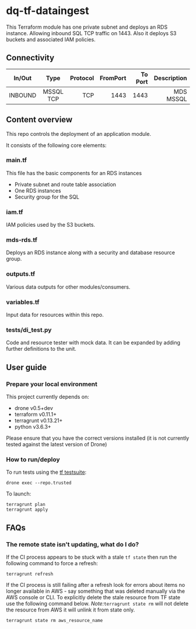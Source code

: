 # dq-tf-dataingest

This Terraform module has one private subnet and deploys an RDS instance. Allowing inbound SQL TCP traffic on 1443.
Also it deploys S3 buckets and associated IAM policies.

## Connectivity

| In/Out        | Type           | Protocol | FromPort| To Port | Description |
| ------------- |:-------------:| -----:| -----:|-----:| -----:|
|INBOUND | MSSQL TCP | TCP | 1443 | 1443 | MDS MSSQL|

## Content overview

This repo controls the deployment of an application module.

It consists of the following core elements:

### main.tf

This file has the basic components for an RDS instances
- Private subnet and route table association
- One RDS instances
- Security group for the SQL

### iam.tf

IAM policies used by the S3 buckets.

### mds-rds.tf

Deploys an RDS instance along with a security and database resource group.

### outputs.tf

Various data outputs for other modules/consumers.

### variables.tf

Input data for resources within this repo.

### tests/di_test.py

Code and resource tester with mock data. It can be expanded by adding further definitions to the unit.


## User guide

### Prepare your local environment

This project currently depends on:

* drone v0.5+dev
* terraform v0.11.1+
* terragrunt v0.13.21+
* python v3.6.3+

Please ensure that you have the correct versions installed (it is not currently tested against the latest version of Drone)

### How to run/deploy

To run tests using the [tf testsuite](https://github.com/UKHomeOffice/dq-tf-testsuite):
```shell
drone exec --repo.trusted
```
To launch:
```shell
terragrunt plan
terragrunt apply
```

## FAQs

### The remote state isn't updating, what do I do?

If the CI process appears to be stuck with a stale `tf state` then run the following command to force a refresh:

```
terragrunt refresh
```
If the CI process is still failing after a refresh look for errors about items no longer available in AWS - say something that was deleted manually via the AWS console or CLI.
To explicitly delete the stale resource from TF state use the following command below. *Note:*```terragrunt state rm``` will not delete the resource from AWS it will unlink it from state only.

```shell
terragrunt state rm aws_resource_name
```
